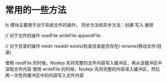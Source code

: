 # 常用的一些方法

fs 模块主要用于对于系统文件的操作。
同步方法和异步方法：创建 写入 删除

// 对于文件的操作
readFile writeFile appendFile

// 对于目录的操作
mkdir readdir exists(检查目录是否存在) rename(移动文件/目录)

使用 readFile 的时候，Nodejs 先将完整的文件内容写入缓冲区，再从该缓冲区中读取文件内容
使用 writeFile 的时候，Nodejs 先将完整的内容读入缓冲区，然后再一次性将缓冲区中的内容写入文件内容
